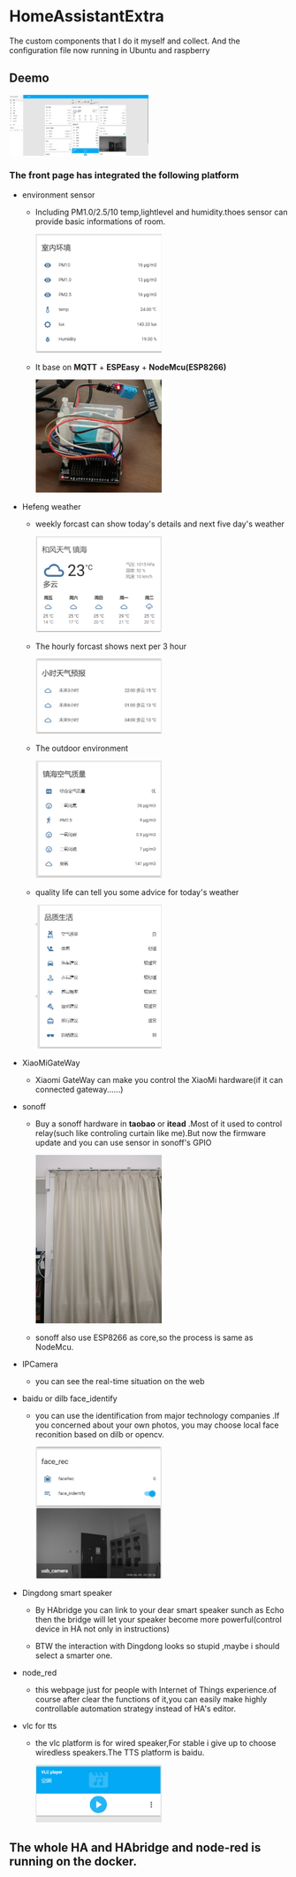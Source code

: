 # HomeAssistantExtra
The custom components that I do it myself and collect. And the configuration file now running in Ubuntu and raspberry
## Deemo
  <img src="https://github.com/Goldensoap/MarkdownPicture-/raw/master/HA/front.png" width=50% height=50% />

### The front page has integrated the following platform
 - environment sensor 
  
    - Including PM1.0/2.5/10 temp,lightlevel and humidity.thoes sensor can provide basic informations of room.

        <img src="https://github.com/Goldensoap/MarkdownPicture-/raw/master/HA/ESPenvironment.png" width=50% height=50% />

    - It base on **MQTT** + **ESPEasy** + **NodeMcu(ESP8266)**

        <img src="https://github.com/Goldensoap/MarkdownPicture-/raw/master/HA/nodemcu.jpg" width=50% height=50% />

 - Hefeng weather

    - weekly forcast can show today's details and next five day's weather

        <img src="https://github.com/Goldensoap/MarkdownPicture-/raw/master/HA/hefengweather.png" width=50% height=50% />

    - The hourly forcast shows next per 3 hour

        <img src="https://github.com/Goldensoap/MarkdownPicture-/raw/master/HA/heweather02.png" width=50% height=50% />

    - The outdoor environment  
    
        <img src="https://github.com/Goldensoap/MarkdownPicture-/raw/master/HA/heweather01.png" width=50% height=50% />

    - quality life can tell you some advice for today's weather

        <img src="https://github.com/Goldensoap/MarkdownPicture-/raw/master/HA/heweather03.png" width=50% height=50% />

 - XiaoMiGateWay

    - Xiaomi GateWay can make you control the XiaoMi hardware(if it can connected gateway......)

 - sonoff

    - Buy a sonoff hardware in **taobao** or **itead** .Most of it used to control relay(such like controling curtain like me).But now the firmware update and you can use sensor in sonoff's GPIO
    
        <img src="https://github.com/Goldensoap/MarkdownPicture-/raw/master/HA/sonoff1.jpg" width=50% height=50% />

    - sonoff also use ESP8266 as core,so the process is same as NodeMcu.

 - IPCamera

    - you can see the real-time situation on the web

 - baidu or dilb face_identify 
 
    - you can use the identification from major technology companies .If you concerned about your own photos, you may choose local face reconition based on dilb or opencv.

        <img src="https://github.com/Goldensoap/MarkdownPicture-/raw/master/HA/face_rec.png" width=50% height=50% />

 - Dingdong smart speaker

    - By HAbridge you can link to your dear smart speaker sunch as Echo then the bridge will let your speaker become more powerful(control device in HA not only in instructions)

    - BTW the interaction with Dingdong looks so stupid ,maybe i should select a smarter one.
 - node_red

    - this webpage just for people with Internet of Things experience.of course after clear the functions of it,you can easily make highly controllable automation strategy instead of HA's editor.

 - vlc for tts

    - the vlc platform is for wired speaker,For stable i give up to choose wiredless speakers.The TTS platform is baidu.

        <img src="https://github.com/Goldensoap/MarkdownPicture-/raw/master/HA/media.png" width=50% height=50% />

## The whole HA and HAbridge and node-red is running on the docker. 


